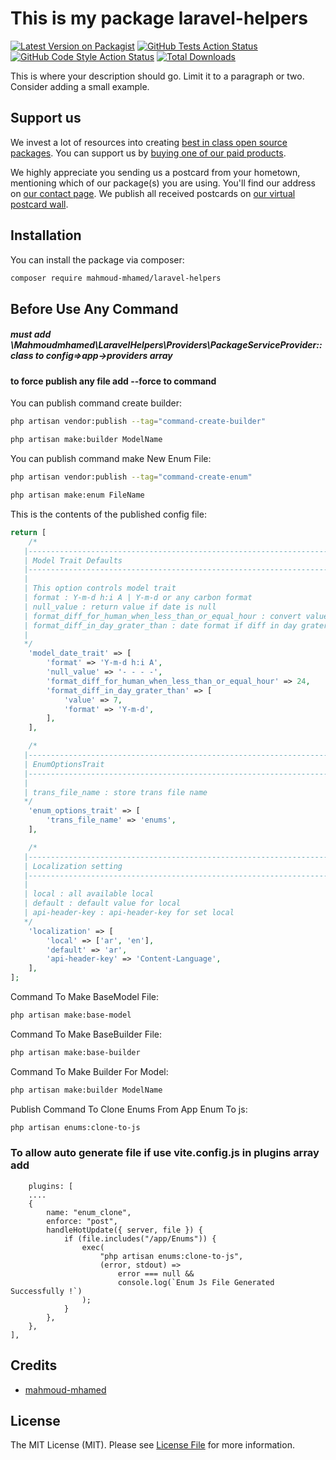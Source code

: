 # This is my package laravel-helpers

[![Latest Version on Packagist](https://img.shields.io/packagist/v/mahmoud-mhamed/laravel-helpers.svg?style=flat-square)](https://packagist.org/packages/mahmoud-mhamed/laravel-helpers)
[![GitHub Tests Action Status](https://img.shields.io/github/actions/workflow/status/mahmoud-mhamed/laravel-helpers/run-tests.yml?branch=main&label=tests&style=flat-square)](https://github.com/mahmoud-mhamed/laravel-helpers/actions?query=workflow%3Arun-tests+branch%3Amain)
[![GitHub Code Style Action Status](https://img.shields.io/github/actions/workflow/status/mahmoud-mhamed/laravel-helpers/fix-php-code-style-issues.yml?branch=main&label=code%20style&style=flat-square)](https://github.com/mahmoud-mhamed/laravel-helpers/actions?query=workflow%3A"Fix+PHP+code+style+issues"+branch%3Amain)
[![Total Downloads](https://img.shields.io/packagist/dt/mahmoud-mhamed/laravel-helpers.svg?style=flat-square)](https://packagist.org/packages/mahmoud-mhamed/laravel-helpers)

This is where your description should go. Limit it to a paragraph or two. Consider adding a small example.

## Support us


We invest a lot of resources into creating [best in class open source packages](https://spatie.be/open-source). You can support us by [buying one of our paid products](https://spatie.be/open-source/support-us).

We highly appreciate you sending us a postcard from your hometown, mentioning which of our package(s) you are using. You'll find our address on [our contact page](https://spatie.be/about-us). We publish all received postcards on [our virtual postcard wall](https://spatie.be/open-source/postcards).

## Installation

You can install the package via composer:

```bash
composer require mahmoud-mhamed/laravel-helpers
```
## Before Use Any Command
##### must add \Mahmoudmhamed\LaravelHelpers\Providers\PackageServiceProvider::class to config=>app->providers array
#### to force publish any file add --force to command

You can publish command create builder:

```bash
php artisan vendor:publish --tag="command-create-builder" 
```
```bash
php artisan make:builder ModelName 
```

You can publish command make New Enum File:

```bash
php artisan vendor:publish --tag="command-create-enum" 
```
```bash
php artisan make:enum FileName
```

This is the contents of the published config file:

```php
return [
    /*
   |--------------------------------------------------------------------------
   | Model Trait Defaults
   |--------------------------------------------------------------------------
   |
   | This option controls model trait
   | format : Y-m-d h:i A | Y-m-d or any carbon format
   | null_value : return value if date is null
   | format_diff_for_human_when_less_than_or_equal_hour : convert value to diff for human if value less than or equal 24 H ,null if don't convert to diff for human
   | format_diff_in_day_grater_than : date format if diff in day grater than 7 , null => use default format
   |
   */
    'model_date_trait' => [
        'format' => 'Y-m-d h:i A',
        'null_value' => '- - - -',
        'format_diff_for_human_when_less_than_or_equal_hour' => 24,
        'format_diff_in_day_grater_than' => [
            'value' => 7,
            'format' => 'Y-m-d',
        ],
    ],

    /*
   |--------------------------------------------------------------------------
   | EnumOptionsTrait
   |--------------------------------------------------------------------------
   |
   | trans_file_name : store trans file name
   */
    'enum_options_trait' => [
        'trans_file_name' => 'enums',
    ],

    /*
   |--------------------------------------------------------------------------
   | Localization setting
   |--------------------------------------------------------------------------
   |
   | local : all available local
   | default : default value for local
   | api-header-key : api-header-key for set local
   */
    'localization' => [
        'local' => ['ar', 'en'],
        'default' => 'ar',
        'api-header-key' => 'Content-Language',
    ],
];

```

Command To Make BaseModel File:

```bash
php artisan make:base-model
```

Command To Make BaseBuilder File:

```bash
php artisan make:base-builder
```

Command To Make Builder For Model:

```bash
php artisan make:builder ModelName
```

Publish Command To Clone Enums From App Enum To js:

```bash
php artisan enums:clone-to-js
```
### To allow auto generate file if use vite.config.js in plugins array add
```
    plugins: [
    ....
    {
        name: "enum_clone",
        enforce: "post",
        handleHotUpdate({ server, file }) {
            if (file.includes("/app/Enums")) {
                exec(
                    "php artisan enums:clone-to-js",
                    (error, stdout) =>
                        error === null &&
                        console.log(`Enum Js File Generated Successfully !`)
                );
            }
        },
    },
],

```


## Credits

- [mahmoud-mhamed](https://github.com/mahmoud-mhamed)

## License

The MIT License (MIT). Please see [License File](LICENSE.md) for more information.

